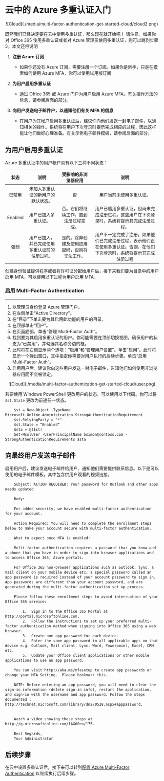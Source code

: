 <properties 
	pageTitle="云中的 Azure Multi-Factor Authentication 入门" 
	description="这是与 Azure Multi-Factor Authentication 相关的页面，介绍如何在云中开始使用 Azure MFA。" 
	services="multi-factor-authentication" 
	documentationCenter="" 
	authors="billmath" 
	manager="swadhwa" 
	editor="curtand"/>

<tags 
	ms.service="multi-factor-authentication" 
	ms.date="07/02/2015" 
	wacn.date="12/17/2015"/>

# 云中的 Azure 多重认证入门



<center>![Cloud](./media/multi-factor-authentication-get-started-cloud/cloud2.png)</center>

既然我们已经决定要在云中使用多重认证，那么现在就开始吧！ 请注意，如果你对 Office 365 使用多重认证或者对 Azure 管理员使用多重认证，则可以跳到步骤 3。本文还将说明


1. **注册 Azure 订阅**
	- 如果你还没有 Azure 订阅，需要注册一个订阅。如果你是新手，只是在摸索如何使用 Azure MFA，你可以使用试用版订阅

2. **为用户启用多重认证** 
    - 通过 Office 365 或 Azure 门户为用户启用 Azure MFA。有关操作方法的信息，请参阅后面的部分。

3. **向用户发送电子邮件户，以通知他们有关 MFA 的信息**
	- 在用户为其帐户启用多重认证后，建议你向他们发送一封电子邮件，以通知相关的操作。系统将在用户下次登录时提示完成相应的过程，因此这样能让他们做好心理准备。有关示例电子邮件模板，请参阅后面的部分。


## 为用户启用多重认证

Azure 多重认证中的用户帐户具有以下三种不同状态：

状态 | 说明 |受影响的非浏览器应用| 说明 
:-------------: | :-------------: |:-------------: |:-------------: |
已禁用 | 未加入多重认证的新用户的默认状态。|否|用户当前未使用多重认证。
Enabled |用户已加入多重认证。|否。它们将继续工作，直到注册过程完成。|用户已启用多重认证，但尚未完成注册过程。这些用户在下次登录时，系统将提示其完成注册过程。
强制|用户已加入，并已完成使用多重认证前的注册过程。|是的。除非创建及使用应用密码，否则将无法工作。 | 用户不一定完成了注册。如果他们已完成注册过程，表示他们正在使用多重认证。否则，在他们下次登录时，系统将提示其完成注册过程
创建身份验证提供程序或者将许可证分配给用户后，接下来我们要为目录中的用户启用 MFA。可以使用以下过程为用户启用 MFA。

### 启用 Multi-Factor Authentication
--------------------------------------------------------------------------------
1.  以管理员身份登录 Azure 管理门户。
2.  在左侧单击“Active Directory”。
3.  在“目录”下单击要为其启用此功能的用户的目录。
4.  在顶部单击“用户”。
5.  在页面底部，单击“管理 Multi-Factor Auth”。
6.  找到要为其启用多重认证的用户。你可能需要在顶部切换视图。确保用户的状态为“已禁用”，并勾选其名称旁边的框。
7.  此时将在右侧显示两个选项：“启用”和“管理用户设置”。单击“启用”。此时将显示一个弹出窗口，其中指定你需要对用户执行的后续步骤。单击“启用 Multi-Factor Auth”。
8.  启用用户后，建议你向这些用户发送一封电子邮件，告知他们如何使用非浏览器应用而不会被锁定。

<center>![Cloud](./media/multi-factor-authentication-get-started-cloud/user.png)</center>

若要使用 Windows PowerShell 更改用户的状态，可以使用以下代码。你可以将 `$st.State` 更改为前述任一状态。

		$st = New-Object -TypeName Microsoft.Online.Administration.StrongAuthenticationRequirement
		$st.RelyingParty = "*"
		$st.State = “Enabled”
		$sta = @($st)
		Set-MsolUser -UserPrincipalName bsimon@contoso.com -StrongAuthenticationRequirements $sta


## 向最终用户发送电子邮件

启用用户后，建议发送电子邮件给用户，通知他们需要提供联系信息。以下是可以使用的电子邮件模板，其中包含供用户观看的视频链接。

		Subject: ACTION REQUIRED: Your password for Outlook and other apps needs updated

		Body:

		For added security, we have enabled multi-factor authentication for your account. 

		Action Required: You will need to complete the enrollment steps below to make your account secure with multi-factor authentication.  

		What to expect once MFA is enabled:

		Multi-factor authentication requires a password that you know and a phone that you have in order to sign into browser applications and to access Office 365, Azure portals.

		For Office 365 non-browser applications such as outlook, lync, a mail client on your mobile device etc, a special password called an app password is required instead of your account password to sign in. App passwords are different than your account password, and are generated during the multi-factor authentication set up process. 

		Please follow these enrollment steps to avoid interruption of your Office 365 service:

			1.  Sign in to the Office 365 Portal at http://portal.microsoftonline.com.
			2.  Follow the instructions to set up your preferred multi-factor authentication method when signing into Office 365 using a web browser. 
			3.  Create one app password for each device.
			4.  Enter the same app password in all applicable apps on that device e.g. Outlook, Mail client, Lync, Word, Powerpoint, Excel, CRM etc. 
			5.  Update your Office client applications or other mobile applications to use an app password.

		You can visit http://aka.ms/mfasetup to create app passwords or change your MFA Setting.  Please bookmark this.

		NOTE: Before entering an app password, you will need to clear the sign-in information (delete sign-in info), restart the application,   and sign-in with the username and app password. Follow the steps documented : http://technet.microsoft.com/library/dn270518.aspx#apppassword.


		Watch a video showing these steps at http://g.microsoftonline.com/1AX00en/175.

		Best Regards,
		Your Administrator

## 后续步骤
在云中设置多重认证后，接下来可以转到[配置 Azure Multi-Factor Authentication](/documentation/articles/multi-factor-authentication-whats-next) 以继续执行后续步骤。

<!---HONumber=69-->